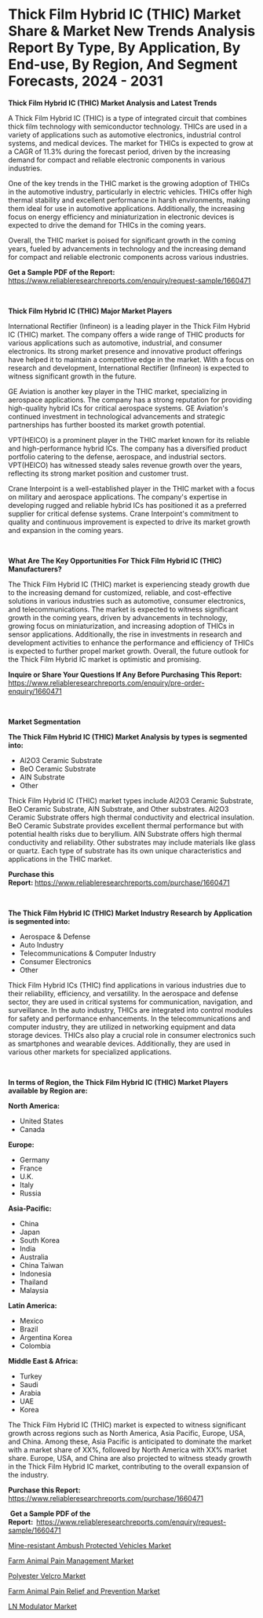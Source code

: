 <p><h1>Thick Film Hybrid IC (THIC) Market Share & Market New Trends Analysis Report By Type, By Application, By End-use, By Region, And Segment Forecasts, 2024 - 2031</h1></p><p><strong>Thick Film Hybrid IC (THIC) Market Analysis and Latest Trends</strong></p>
<p><p>A Thick Film Hybrid IC (THIC) is a type of integrated circuit that combines thick film technology with semiconductor technology. THICs are used in a variety of applications such as automotive electronics, industrial control systems, and medical devices. The market for THICs is expected to grow at a CAGR of 11.3% during the forecast period, driven by the increasing demand for compact and reliable electronic components in various industries.</p><p>One of the key trends in the THIC market is the growing adoption of THICs in the automotive industry, particularly in electric vehicles. THICs offer high thermal stability and excellent performance in harsh environments, making them ideal for use in automotive applications. Additionally, the increasing focus on energy efficiency and miniaturization in electronic devices is expected to drive the demand for THICs in the coming years.</p><p>Overall, the THIC market is poised for significant growth in the coming years, fueled by advancements in technology and the increasing demand for compact and reliable electronic components across various industries.</p></p>
<p><strong>Get a Sample PDF of the Report:&nbsp;</strong> <a href="https://www.reliableresearchreports.com/enquiry/request-sample/1660471">https://www.reliableresearchreports.com/enquiry/request-sample/1660471</a></p>
<p>&nbsp;</p>
<p><strong>Thick Film Hybrid IC (THIC) Major Market Players</strong></p>
<p><p>International Rectifier (Infineon) is a leading player in the Thick Film Hybrid IC (THIC) market. The company offers a wide range of THIC products for various applications such as automotive, industrial, and consumer electronics. Its strong market presence and innovative product offerings have helped it to maintain a competitive edge in the market. With a focus on research and development, International Rectifier (Infineon) is expected to witness significant growth in the future.</p><p>GE Aviation is another key player in the THIC market, specializing in aerospace applications. The company has a strong reputation for providing high-quality hybrid ICs for critical aerospace systems. GE Aviation's continued investment in technological advancements and strategic partnerships has further boosted its market growth potential.</p><p>VPT(HEICO) is a prominent player in the THIC market known for its reliable and high-performance hybrid ICs. The company has a diversified product portfolio catering to the defense, aerospace, and industrial sectors. VPT(HEICO) has witnessed steady sales revenue growth over the years, reflecting its strong market position and customer trust.</p><p>Crane Interpoint is a well-established player in the THIC market with a focus on military and aerospace applications. The company's expertise in developing rugged and reliable hybrid ICs has positioned it as a preferred supplier for critical defense systems. Crane Interpoint's commitment to quality and continuous improvement is expected to drive its market growth and expansion in the coming years.</p></p>
<p>&nbsp;</p>
<p><strong>What Are The Key Opportunities For Thick Film Hybrid IC (THIC) Manufacturers?</strong></p>
<p><p>The Thick Film Hybrid IC (THIC) market is experiencing steady growth due to the increasing demand for customized, reliable, and cost-effective solutions in various industries such as automotive, consumer electronics, and telecommunications. The market is expected to witness significant growth in the coming years, driven by advancements in technology, growing focus on miniaturization, and increasing adoption of THICs in sensor applications. Additionally, the rise in investments in research and development activities to enhance the performance and efficiency of THICs is expected to further propel market growth. Overall, the future outlook for the Thick Film Hybrid IC market is optimistic and promising.</p></p>
<p><strong>Inquire or Share Your Questions If Any Before Purchasing This Report:</strong> <a href="https://www.reliableresearchreports.com/enquiry/pre-order-enquiry/1660471">https://www.reliableresearchreports.com/enquiry/pre-order-enquiry/1660471</a></p>
<p>&nbsp;</p>
<p><strong>Market Segmentation</strong></p>
<p><strong>The Thick Film Hybrid IC (THIC) Market Analysis by types is segmented into:</strong></p>
<p><ul><li>Al2O3 Ceramic Substrate</li><li>BeO Ceramic Substrate</li><li>AIN Substrate</li><li>Other</li></ul></p>
<p><p>Thick Film Hybrid IC (THIC) market types include Al2O3 Ceramic Substrate, BeO Ceramic Substrate, AlN Substrate, and Other substrates. Al2O3 Ceramic Substrate offers high thermal conductivity and electrical insulation. BeO Ceramic Substrate provides excellent thermal performance but with potential health risks due to beryllium. AlN Substrate offers high thermal conductivity and reliability. Other substrates may include materials like glass or quartz. Each type of substrate has its own unique characteristics and applications in the THIC market.</p></p>
<p><strong>Purchase this Report:&nbsp;</strong><a href="https://www.reliableresearchreports.com/purchase/1660471">https://www.reliableresearchreports.com/purchase/1660471</a></p>
<p>&nbsp;</p>
<p><strong>The Thick Film Hybrid IC (THIC) Market Industry Research by Application is segmented into:</strong></p>
<p><ul><li>Aerospace & Defense</li><li>Auto Industry</li><li>Telecommunications & Computer Industry</li><li>Consumer Electronics</li><li>Other</li></ul></p>
<p><p>Thick Film Hybrid ICs (THIC) find applications in various industries due to their reliability, efficiency, and versatility. In the aerospace and defense sector, they are used in critical systems for communication, navigation, and surveillance. In the auto industry, THICs are integrated into control modules for safety and performance enhancements. In the telecommunications and computer industry, they are utilized in networking equipment and data storage devices. THICs also play a crucial role in consumer electronics such as smartphones and wearable devices. Additionally, they are used in various other markets for specialized applications.</p></p>
<p>&nbsp;</p>
<p><strong>In terms of Region, the Thick Film Hybrid IC (THIC) Market Players available by Region are:</strong></p>
<p>
    <p> <strong> North America: </strong>
        <ul>
            <li>United States</li>
            <li>Canada</li>
        </ul>
        </p> 
    <p> <strong> Europe: </strong>
        <ul>
            <li>Germany</li>
            <li>France</li>
            <li>U.K.</li>
            <li>Italy</li>
            <li>Russia</li>
        </ul>
        </p> 
    <p> <strong> Asia-Pacific: </strong>
        <ul>
            <li>China</li>
            <li>Japan</li>
            <li>South Korea</li>
            <li>India</li>
            <li>Australia</li>
            <li>China Taiwan</li>
            <li>Indonesia</li>
            <li>Thailand</li>
            <li>Malaysia</li>
        </ul>
        </p> 
    <p> <strong> Latin America: </strong>
        <ul>
            <li>Mexico</li>
            <li>Brazil</li>
            <li>Argentina Korea</li>
            <li>Colombia</li>
        </ul>
        </p> 
    <p> <strong> Middle East & Africa: </strong>
        <ul>
            <li>Turkey</li>
            <li>Saudi</li>
            <li>Arabia</li>
            <li>UAE</li>
            <li>Korea</li>
        </ul>
    </p>
    </p>
<p><p>The Thick Film Hybrid IC (THIC) market is expected to witness significant growth across regions such as North America, Asia Pacific, Europe, USA, and China. Among these, Asia Pacific is anticipated to dominate the market with a market share of XX%, followed by North America with XX% market share. Europe, USA, and China are also projected to witness steady growth in the Thick Film Hybrid IC market, contributing to the overall expansion of the industry.</p></p>
<p><strong>Purchase this Report: </strong><a href="https://www.reliableresearchreports.com/purchase/1660471">https://www.reliableresearchreports.com/purchase/1660471</a></p>
<p>&nbsp;<strong>Get a Sample PDF of the Report:&nbsp;&nbsp;</strong><a href="https://www.reliableresearchreports.com/enquiry/request-sample/1660471">https://www.reliableresearchreports.com/enquiry/request-sample/1660471</a></p>
<p><strong></strong></p>
<p><p><a href="https://unruly-ladybug-44b.notion.site/Mine-resistant-Ambush-Protected-Vehicles-Market-Size-Global-Industry-Overview-Market-Segmentation--5a32550ad6d240528084c61751e2782a">Mine-resistant Ambush Protected Vehicles Market</a></p><p><a href="https://meowing-lemming-dd3.notion.site/Farm-Animal-Pain-Management-Market-Size-Global-Industry-Overview-Market-Segmentation-and-Forecast--0193d23f05b1425195f22186b524b6c0">Farm Animal Pain Management Market</a></p><p><a href="https://view.publitas.com/reportprime-1/polyester-velcro-market-provides-detailed-segmentation-of-this-market-based-on-type-application-and-region-and-forecast-for-the-period-from-2024-2031/">Polyester Velcro Market</a></p><p><a href="https://cute-banjo-8ca.notion.site/Farm-Animal-Pain-Relief-and-Prevention-Market-Centers-on-Aspects-such-as-Market-Growth-Market-Share-6a6fc43537434dabb2bbded4f3938270">Farm Animal Pain Relief and Prevention Market</a></p><p><a href="https://view.publitas.com/reportprime-1/ln-modulator-market-size-furnishes-valuable-information-encompassing-market-share-market-trends-and-projections-spanning-from-2024-to-2031/">LN Modulator Market</a></p></p>